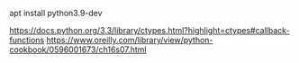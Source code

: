 apt install python3.9-dev

https://docs.python.org/3.3/library/ctypes.html?highlight=ctypes#callback-functions
https://www.oreilly.com/library/view/python-cookbook/0596001673/ch16s07.html